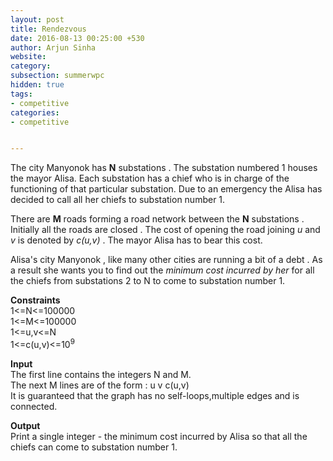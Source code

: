 ```yaml
---
layout: post
title: Rendezvous
date: 2016-08-13 00:25:00 +530
author: Arjun Sinha
website:
category:
subsection: summerwpc
hidden: true
tags:
- competitive
categories:
- competitive


---
```

The city Manyonok has **N** substations . The substation numbered 1 houses the mayor Alisa. Each substation has a chief who is in charge of the functioning of that particular substation.  Due to an emergency the Alisa has decided to call all her chiefs to substation number 1.   

There are **M** roads forming a road network between the **N** substations . Initially all the roads are closed . The cost of opening the road joining _u_ and _v_ is denoted by _c(u,v)_ . The mayor Alisa has to bear this cost.  

Alisa's city Manyonok , like many other cities are running a bit of a debt . As a result she wants you to find out the _minimum cost incurred by her_ for all the chiefs from substations 2 to N to come to substation number 1.  

**Constraints**  
1<=N<=100000  
1<=M<=100000  
1<=u,v<=N  
1<=c(u,v)<=10<sup>9</sup>  

**Input**  
The first line contains the integers N and M.  
The next M lines are of the form : u v c(u,v)  
It is guaranteed that the graph has no self-loops,multiple edges and is connected.

**Output**  
Print a single integer - the minimum cost incurred by Alisa so that all the chiefs can come to substation number 1.    



